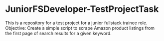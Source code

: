 # JuniorFSDeveloper-TestProjectTask
This is a repository for a test project for a junior fullstack trainee role. Objective: Create a simple script to scrape Amazon product listings from the first page of search results for a given keyword.
